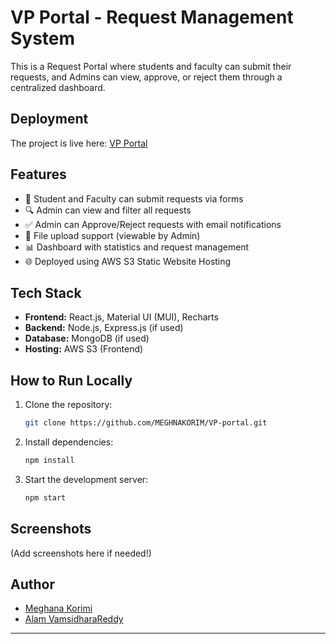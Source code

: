 # VP Portal - Request Management System

This is a Request Portal where students and faculty can submit their requests, and Admins can view, approve, or reject them through a centralized dashboard.

## Deployment

The project is live here: [VP Portal](http://vpportal.s3-website.ap-south-1.amazonaws.com)

## Features

- 📝 Student and Faculty can submit requests via forms
- 🔍 Admin can view and filter all requests
- ✅ Admin can Approve/Reject requests with email notifications
- 📂 File upload support (viewable by Admin)
- 📊 Dashboard with statistics and request management
- 🌐 Deployed using AWS S3 Static Website Hosting

## Tech Stack

- **Frontend:** React.js, Material UI (MUI), Recharts
- **Backend:** Node.js, Express.js (if used)
- **Database:** MongoDB (if used)
- **Hosting:** AWS S3 (Frontend)

## How to Run Locally

1. Clone the repository:
    ```bash
    git clone https://github.com/MEGHNAKORIM/VP-portal.git
    ```
2. Install dependencies:
    ```bash
    npm install
    ```
3. Start the development server:
    ```bash
    npm start
    ```

## Screenshots

(Add screenshots here if needed!)

## Author

- [Meghana Korimi](https://github.com/MEGHNAKORIM)
- [Alam VamsidharaReddy](https://github.com/vamsidharareddy)

---

